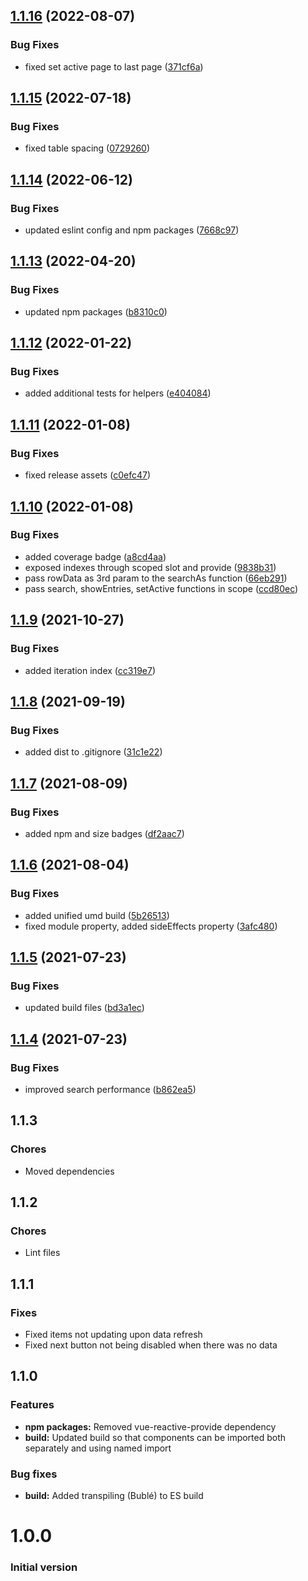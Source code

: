 ## [1.1.16](https://github.com/kouts/vue-dataset/compare/v1.1.15...v1.1.16) (2022-08-07)


### Bug Fixes

* fixed set active page to last page ([371cf6a](https://github.com/kouts/vue-dataset/commit/371cf6a8d7a7d7a059bb7f98595f4568448c2463))

## [1.1.15](https://github.com/kouts/vue-dataset/compare/v1.1.14...v1.1.15) (2022-07-18)


### Bug Fixes

* fixed table spacing ([0729260](https://github.com/kouts/vue-dataset/commit/0729260eb87afde805683eba58c19d2df47f2ba8))

## [1.1.14](https://github.com/kouts/vue-dataset/compare/v1.1.13...v1.1.14) (2022-06-12)


### Bug Fixes

* updated eslint config and npm packages ([7668c97](https://github.com/kouts/vue-dataset/commit/7668c9777ba38a8034a288755a11b6745c403b49))

## [1.1.13](https://github.com/kouts/vue-dataset/compare/v1.1.12...v1.1.13) (2022-04-20)


### Bug Fixes

* updated npm packages ([b8310c0](https://github.com/kouts/vue-dataset/commit/b8310c090d286bedcf141fa85e288d84a6dbc782))

## [1.1.12](https://github.com/kouts/vue-dataset/compare/v1.1.11...v1.1.12) (2022-01-22)


### Bug Fixes

* added additional tests for helpers ([e404084](https://github.com/kouts/vue-dataset/commit/e4040844e3c6b44afbf806b59f8388b4ecbc60ae))

## [1.1.11](https://github.com/kouts/vue-dataset/compare/v1.1.10...v1.1.11) (2022-01-08)


### Bug Fixes

* fixed release assets ([c0efc47](https://github.com/kouts/vue-dataset/commit/c0efc47d9baec5e602bd80ff53fc4862f05daa6e))

## [1.1.10](https://github.com/kouts/vue-dataset/compare/v1.1.9...v1.1.10) (2022-01-08)


### Bug Fixes

* added coverage badge ([a8cd4aa](https://github.com/kouts/vue-dataset/commit/a8cd4aad112f331cb03ef29d67de0429c5cc131a))
* exposed indexes through scoped slot and provide ([9838b31](https://github.com/kouts/vue-dataset/commit/9838b31712502c09c341492179e476583a4bd405))
* pass rowData as 3rd param to the searchAs function ([66eb291](https://github.com/kouts/vue-dataset/commit/66eb291ff55291a007feda50507c35491371aa82))
* pass search, showEntries, setActive functions in scope ([ccd80ec](https://github.com/kouts/vue-dataset/commit/ccd80eccdd6e91b1c3681b6f80adeb7099a3a54e))

## [1.1.9](https://github.com/kouts/vue-dataset/compare/v1.1.8...v1.1.9) (2021-10-27)


### Bug Fixes

* added iteration index ([cc319e7](https://github.com/kouts/vue-dataset/commit/cc319e74aed2cafc0b0686d26d0f62fb851f3490))

## [1.1.8](https://github.com/kouts/vue-dataset/compare/v1.1.7...v1.1.8) (2021-09-19)


### Bug Fixes

* added dist to .gitignore ([31c1e22](https://github.com/kouts/vue-dataset/commit/31c1e221a01198ae86fe41f14fbeea61fa00a95f))

## [1.1.7](https://github.com/kouts/vue-dataset/compare/v1.1.6...v1.1.7) (2021-08-09)


### Bug Fixes

* added npm and size badges ([df2aac7](https://github.com/kouts/vue-dataset/commit/df2aac7239faa2a35a7afdaeb33a777a8465ac56))

## [1.1.6](https://github.com/kouts/vue-dataset/compare/v1.1.5...v1.1.6) (2021-08-04)


### Bug Fixes

* added unified umd build ([5b26513](https://github.com/kouts/vue-dataset/commit/5b26513627e51b50e6547fe703108cfef92b3af9))
* fixed module property, added sideEffects property ([3afc480](https://github.com/kouts/vue-dataset/commit/3afc48007d88c69fe850932db324844b207fb953))

## [1.1.5](https://github.com/kouts/vue-dataset/compare/v1.1.4...v1.1.5) (2021-07-23)


### Bug Fixes

* updated build files ([bd3a1ec](https://github.com/kouts/vue-dataset/commit/bd3a1eccbf2af7ed09753534a30bff1aaa36263f))

## [1.1.4](https://github.com/kouts/vue-dataset/compare/v1.1.3...v1.1.4) (2021-07-23)


### Bug Fixes

* improved search performance ([b862ea5](https://github.com/kouts/vue-dataset/commit/b862ea56f2b354b6da5673bea2f6a44a142a8960))

## 1.1.3

### Chores

- Moved dependencies

## 1.1.2

### Chores

- Lint files

## 1.1.1

### Fixes

- Fixed items not updating upon data refresh
- Fixed next button not being disabled when there was no data

## 1.1.0

### Features

- **npm packages:** Removed vue-reactive-provide dependency
- **build:** Updated build so that components can be imported both separately and using named import

### Bug fixes

- **build:** Added transpiling (Bublé) to ES build

# 1.0.0

### Initial version

